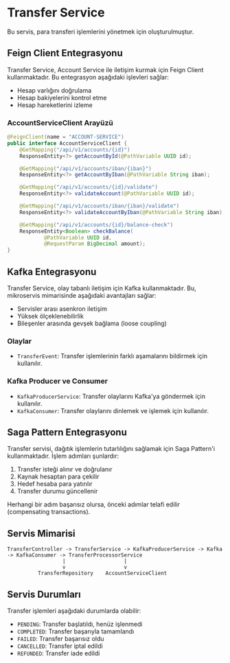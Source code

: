 # Transfer Service

Bu servis, para transferi işlemlerini yönetmek için oluşturulmuştur.

## Feign Client Entegrasyonu

Transfer Service, Account Service ile iletişim kurmak için Feign Client kullanmaktadır. Bu entegrasyon aşağıdaki işlevleri sağlar:

- Hesap varlığını doğrulama
- Hesap bakiyelerini kontrol etme
- Hesap hareketlerini izleme

### AccountServiceClient Arayüzü

```java
@FeignClient(name = "ACCOUNT-SERVICE")
public interface AccountServiceClient {
    @GetMapping("/api/v1/accounts/{id}")
    ResponseEntity<?> getAccountById(@PathVariable UUID id);

    @GetMapping("/api/v1/accounts/iban/{iban}")
    ResponseEntity<?> getAccountByIban(@PathVariable String iban);

    @GetMapping("/api/v1/accounts/{id}/validate")
    ResponseEntity<?> validateAccount(@PathVariable UUID id);

    @GetMapping("/api/v1/accounts/iban/{iban}/validate")
    ResponseEntity<?> validateAccountByIban(@PathVariable String iban);

    @GetMapping("/api/v1/accounts/{id}/balance-check")
    ResponseEntity<Boolean> checkBalance(
            @PathVariable UUID id,
            @RequestParam BigDecimal amount);
}
```

## Kafka Entegrasyonu

Transfer Service, olay tabanlı iletişim için Kafka kullanmaktadır. Bu, mikroservis mimarisinde aşağıdaki avantajları sağlar:

- Servisler arası asenkron iletişim
- Yüksek ölçeklenebilirlik
- Bileşenler arasında gevşek bağlama (loose coupling)

### Olaylar

- `TransferEvent`: Transfer işlemlerinin farklı aşamalarını bildirmek için kullanılır.

### Kafka Producer ve Consumer

- `KafkaProducerService`: Transfer olaylarını Kafka'ya göndermek için kullanılır.
- `KafkaConsumer`: Transfer olaylarını dinlemek ve işlemek için kullanılır.

## Saga Pattern Entegrasyonu

Transfer servisi, dağıtık işlemlerin tutarlılığını sağlamak için Saga Pattern'i kullanmaktadır. İşlem adımları şunlardır:

1. Transfer isteği alınır ve doğrulanır
2. Kaynak hesaptan para çekilir
3. Hedef hesaba para yatırılır
4. Transfer durumu güncellenir

Herhangi bir adım başarısız olursa, önceki adımlar telafi edilir (compensating transactions).

## Servis Mimarisi

```
TransferController -> TransferService -> KafkaProducerService -> Kafka -> KafkaConsumer -> TransferProcessorService
                  |                   |
                  v                   v
          TransferRepository    AccountServiceClient
```

## Servis Durumları

Transfer işlemleri aşağıdaki durumlarda olabilir:

- `PENDING`: Transfer başlatıldı, henüz işlenmedi
- `COMPLETED`: Transfer başarıyla tamamlandı
- `FAILED`: Transfer başarısız oldu
- `CANCELLED`: Transfer iptal edildi
- `REFUNDED`: Transfer iade edildi 